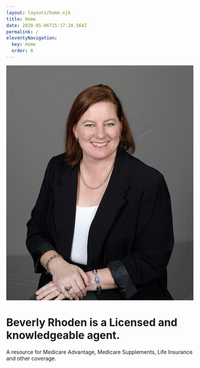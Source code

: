 ```yaml
---
layout: layouts/home.njk
title: Home
date: 2020-05-06T15:17:28.564Z
permalink: /
eleventyNavigation:
  key: Home
  order: 0
---
```


<div class="home-grid">
<div class="left">

![Beverly Rhoden](/static/img/BRphoto.jpg)
</div>
<div class="right">

<h1>Beverly Rhoden is a Licensed and knowledgeable agent.</h1>

A resource for Medicare Advantage, Medicare Supplements, Life Insurance and other coverage.

</div>
</div>